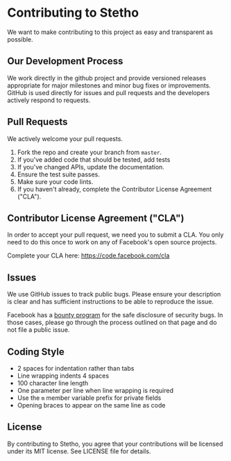 # Contributing to Stetho
We want to make contributing to this project as easy and transparent as
possible.

## Our Development Process
We work directly in the github project and provide versioned releases
appropriate for major milestones and minor bug fixes or improvements.  GitHub
is used directly for issues and pull requests and the developers actively
respond to requests.

## Pull Requests
We actively welcome your pull requests.  

1. Fork the repo and create your branch from `master`.  
2. If you've added code that should be tested, add tests  
3. If you've changed APIs, update the documentation.  
4. Ensure the test suite passes.  
5. Make sure your code lints.  
6. If you haven't already, complete the Contributor License Agreement ("CLA").

## Contributor License Agreement ("CLA")
In order to accept your pull request, we need you to submit a CLA. You only need
to do this once to work on any of Facebook's open source projects.

Complete your CLA here: <https://code.facebook.com/cla>

## Issues  
We use GitHub issues to track public bugs. Please ensure your description is
clear and has sufficient instructions to be able to reproduce the issue.

Facebook has a [bounty program](https://www.facebook.com/whitehat/) for the safe
disclosure of security bugs. In those cases, please go through the process
outlined on that page and do not file a public issue.

## Coding Style  
* 2 spaces for indentation rather than tabs
* Line wrapping indents 4 spaces
* 100 character line length
* One parameter per line when line wrapping is required
* Use the `m` member variable prefix for private fields
* Opening braces to appear on the same line as code

## License
By contributing to Stetho, you agree that your contributions will be licensed
under its MIT license.  See LICENSE file for details.
